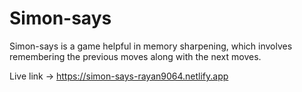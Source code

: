 # Simon-says

Simon-says is a game helpful in memory sharpening, which involves remembering the previous moves along with the next moves.

Live link -> https://simon-says-rayan9064.netlify.app

